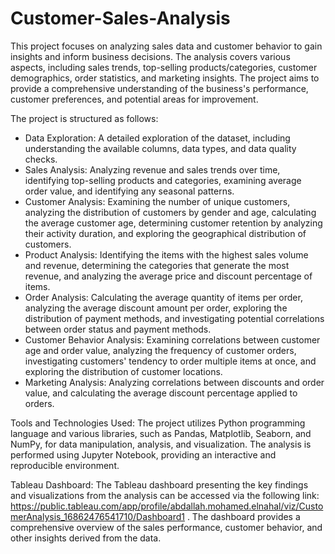 # Customer-Sales-Analysis


This project focuses on analyzing sales data and customer behavior to gain insights and inform business decisions. The analysis covers various aspects, including sales trends, top-selling products/categories, customer demographics, order statistics, and marketing insights. The project aims to provide a comprehensive understanding of the business's performance, customer preferences, and potential areas for improvement.

The project is structured as follows:

- Data Exploration: A detailed exploration of the dataset, including understanding the available columns, data types, and data quality checks.
- Sales Analysis: Analyzing revenue and sales trends over time, identifying top-selling products and categories, examining average order value, and identifying any seasonal patterns.
- Customer Analysis: Examining the number of unique customers, analyzing the distribution of customers by gender and age, calculating the average customer age, determining customer retention by analyzing their activity duration, and exploring the geographical distribution of customers.
- Product Analysis: Identifying the items with the highest sales volume and revenue, determining the categories that generate the most revenue, and analyzing the average price and discount percentage of items.
- Order Analysis: Calculating the average quantity of items per order, analyzing the average discount amount per order, exploring the distribution of payment methods, and investigating potential correlations between order status and payment methods.
- Customer Behavior Analysis: Examining correlations between customer age and order value, analyzing the frequency of customer orders, investigating customers' tendency to order multiple items at once, and exploring the distribution of customer locations.
- Marketing Analysis: Analyzing correlations between discounts and order value, and calculating the average discount percentage applied to orders.

Tools and Technologies Used:
The project utilizes Python programming language and various libraries, such as Pandas, Matplotlib, Seaborn, and NumPy, for data manipulation, analysis, and visualization. The analysis is performed using Jupyter Notebook, providing an interactive and reproducible environment.

Tableau Dashboard:
The Tableau dashboard presenting the key findings and visualizations from the analysis can be accessed via the following link: https://public.tableau.com/app/profile/abdallah.mohamed.elnahal/viz/CustomerAnalysis_16862476541710/Dashboard1 . The dashboard provides a comprehensive overview of the sales performance, customer behavior, and other insights derived from the data.
